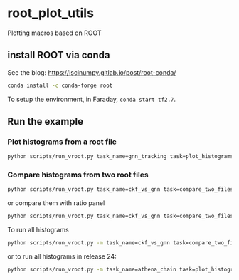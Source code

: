 # root_plot_utils
Plotting macros based on ROOT

## install ROOT via conda
See the blog: https://iscinumpy.gitlab.io/post/root-conda/

```bash
conda install -c conda-forge root
```
To setup the environment, in Faraday, `conda-start tf2.7`.
## Run the example

### Plot histograms from a root file
```bash
python scripts/run_vroot.py task_name=gnn_tracking task=plot_histograms histograms=rel24_idpvm_efficiencies task.filehandle.path=data/physval.v4.root
```
### Compare histograms from two root files
```bash
python scripts/run_vroot.py task_name=ckf_vs_gnn task=compare_two_files histograms=idpvm_efficiencies
```
or compare them with ratio panel
```bash
python scripts/run_vroot.py task_name=ckf_vs_gnn task=compare_two_files task.with_ratio=true canvas=with_ratio histograms=idpvm_resolution
```

To run all histograms
```bash
python scripts/run_vroot.py -m task_name=ckf_vs_gnn task=compare_two_files task.with_ratio=true canvas=with_ratio
```
or to run all histograms in release 24:
```bash
python scripts/run_vroot.py -m task_name=athena_chain task=plot_histograms task.filehandle.path=physval_debug.root  "histograms=glob(rel24_idpvm*)"
```